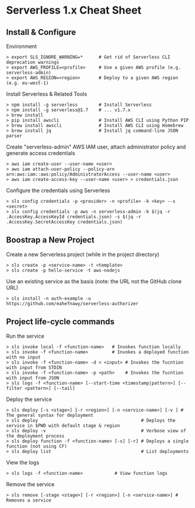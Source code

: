 # Serverless 1.x Cheat Sheet

## Install & Configure

Environment

```
> export SLS_IGNORE_WARNING=*      # Get rid of Serverless CLI deprecation warnings
> export AWS_PROFILE=<profile>     # Use a given AWS profile (e.g. serverless-admin)
> export AWS_REGION=<region>       # Deploy to a given AWS region (e.g. eu-west-1)
```

Install Serverless & Related Tools

```
> npm install -g serverless        # Install Serverless
> npm install -g serverless@1.7    # ... v1.7.x
> brew install
> pip install awscli               # Install AWS CLI using Python PIP
> brew install awscli              # Install AWS CLI using Homebrew
> brew install jq                  # Install jq command-line JSON parser
```

Create "serverless-admin" AWS IAM user, attach administrator policy and generate access credentials

```
> aws iam create-user --user-name <user>
> aws iam attach-user-policy --policy-arn arn:aws:iam::aws:policy/AdministratorAccess --user-name <user>
> aws iam create-access-key --user-name <user> > credentials.json
```

Configure the credentials using Serverless

```
> sls config credentials -p <provider> -n <profile> -k <key> --s <secret>
> sls config credentials -p aws -n serverless-admin -k $(jq -r .AccessKey.AccessKeyId credentials.json) -s $(jq -r .AccessKey.SecretAccessKey credentials.json)
```

## Boostrap a New Project

Create a new Serverless project (while in the project directory)

```
> sls create -p <service-name> -t <template>
> sls create -p hello-service -t aws-nodejs
```

Use an existing service as the basis (note: the URL not the GitHub clone URL)

```
> sls install -n auth-example -u https://github.com/eahefnawy/serverless-authorizer
```

## Project life-cycle commands

Run the service

```
> sls invoke local -f <function-name>   # Invokes function locally
> sls invoke -f <function-name>         # Invokes a deployed function with no input
> sls invoke -f <function-name> -d < <input> # Invokes the fucntion with input from STDIN
> sls invoke -f <function-name> -p <path>    # Invokes the fucntion with input from JSON
> sls logs -f <function-name> [--start-time <timestamp|pattern>] [--filter <pattern>] [--tail]
```

Deploy the service

```
> sls deploy [-s <stage>] [-r <region>] [-n <service-name>] [-v ] # The general syntax for deployment
> sls deploy                                       # Deploys the service in $PWD with default stage & region
> sls deploy -v                                    # Verbose view of the deployment process
> sls deploy function -f <function-name> [-s] [-r] # Deploys a single function (not using CF)
> sls deploy list                                  # List deployments
```

View the logs

```
> sls logs -f <function-name>            # View function logs
```

Remove the service

```
> sls remove [-stage <stage>] [-r <region>] [-n <service-name>] # Removes a service
```
